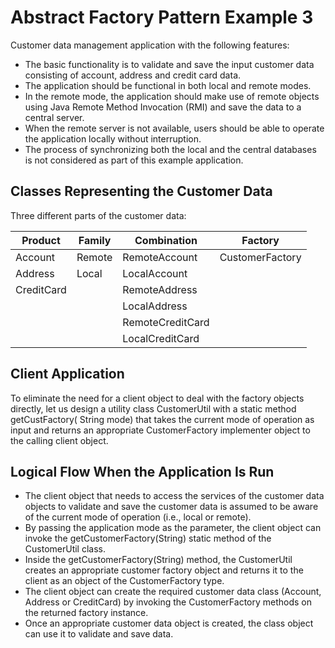 # Abstract Factory Pattern Example 3

Customer data management application with the following features:

- The basic functionality is to validate and save the input customer data consisting of account, address and credit card
  data.
- The application should be functional in both local and remote modes.
- In the remote mode, the application should make use of remote objects using Java Remote Method Invocation (RMI) and
  save the data to a central server.
- When the remote server is not available, users should be able to operate the application locally without interruption.
- The process of synchronizing both the local and the central databases is
  not considered as part of this example application.

## Classes Representing the Customer Data

Three different parts of the customer data:

| Product    | Family | Combination      | Factory         |
|------------|--------|------------------|-----------------|
| Account    | Remote | RemoteAccount    | CustomerFactory |
| Address    | Local  | LocalAccount     |
| CreditCard |        | RemoteAddress    |
|            |        | LocalAddress     |
|            |        | RemoteCreditCard |
|            |        | LocalCreditCard  |

## Client Application

To eliminate the need for a client object to deal with the factory objects directly,
let us design a utility class CustomerUtil with a static method getCustFactory(
String mode) that takes the current mode of operation as input and returns
an appropriate CustomerFactory implementer object to the calling client object.

## Logical Flow When the Application Is Run

- The client object that needs to access the services of the customer data
  objects to validate and save the customer data is assumed to be aware of
  the current mode of operation (i.e., local or remote).
- By passing the application mode as the parameter, the client object can
  invoke the getCustomerFactory(String) static method of the CustomerUtil
  class.
- Inside the getCustomerFactory(String) method, the CustomerUtil
  creates an appropriate customer factory object and returns it to the client
  as an object of the CustomerFactory type.
- The client object can create the required customer data class (Account,
  Address or CreditCard) by invoking the CustomerFactory methods
  on the returned factory instance.
- Once an appropriate customer data object is created, the class object can
  use it to validate and save data.



